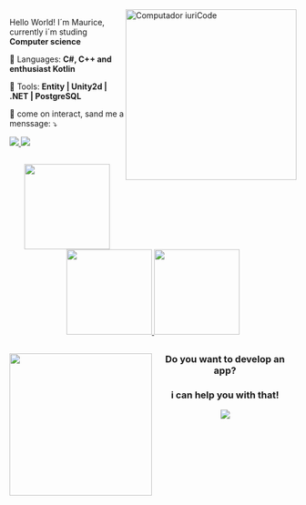 <img src="https://raw.githubusercontent.com/MicaelliMedeiros/micaellimedeiros/master/image/computer-illustration.png" min-width="300px" max-width="300px" width="300px" align="right" alt="Computador iuriCode">

<p align="left"> 
  Hello World! I´m Maurice, currently i´m studing <strong>Computer science</strong>
</p>

<p align="left">
  🦄 Languages: <strong> C#, C++ and enthusiast Kotlin </strong>
</p>

<p align="left">
  💼 Tools: <strong>Entity | Unity2d | .NET | PostgreSQL</strong>
</p>

<p align="left">
  💌 come on interact, sand me a menssage: ⤵️
</p>

<div align="left">
  <a href="https://www.instagram.com/_mauricioscb/" alt="Instagram">
    <img src="https://img.shields.io/badge/-Instagram-b222d2?style=for-the-badge&logo=Instagram&logoColor=FFF"/>
  </a>
  
  <a href="https:https://www.linkedin.com/in/MauricioSiqueira/">
    <img src="https://img.shields.io/badge/-Linkedin-b222d2?style=for-the-badge&logo=Linkedin&logoColor=FFF"/>
  </a>
</div>

##

  <div align="center">
  <img width="150" height="150" src="https://media.giphy.com/media/WCtRYR2Km3v2ipMc0t/giphy.gif"/>
    <a href="https://github.com/MauricioSiqueira/">
      <img height="150em"src="https://github-readme-stats.vercel.app/api?username=MauricioSiqueira&theme=radical"/>
      <img height="150em"src="https://github-readme-stats.vercel.app/api/top-langs/?username=MauricioSiqueira&hide=html&layout=compact&theme=dark"/>
    </a>
  </div>

##

<img src="https://media.giphy.com/media/L3bj6t3opdeNddYCyl/giphy.gif" align="left" height="250"/>

<h3 align="center">
 <strong>Do you want to develop an app?</strong>
</h3>

<h3 align="center">
  <strong>i can help you with that!</strong>
</h3>

<p align="center">
  <a href="https://skillicons.dev">
    <img src="https://skillicons.dev/icons?i=git,github,vscode,visualstudio,unity,py,postgres,kotlin,java,dotnet,cpp,cs,c&perline=5" />
  </a>
</p>

##
